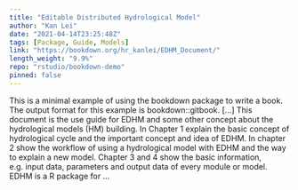 ```yaml
---
title: "Editable Distributed Hydrological Model"
author: "Kan Lei"
date: "2021-04-14T23:25:48Z"
tags: [Package, Guide, Models]
link: "https://bookdown.org/hr_kanlei/EDHM_Document/"
length_weight: "9.9%"
repo: "rstudio/bookdown-demo"
pinned: false
---
```


This is a minimal example of using the bookdown package to write a book. The output format for this example is bookdown::gitbook. [...] This document is the use guide for EDHM and some other concept about the hydrological models (HM) building. In Chapter 1 explain the basic concept of hydrological cycle and the important concept and idea of EDHM. In chapter 2 show the workflow of using a hydrological model with EDHM and the way to explain a new model. Chapter 3 and 4 show the basic information, e.g. input data, parameters and output data of every module or model. EDHM is a R package for ...
